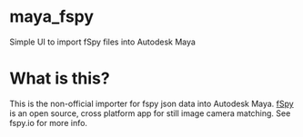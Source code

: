 # maya_fspy
Simple UI to import fSpy files into Autodesk Maya

# What is this?
This is the non-official importer for fspy json data into Autodesk Maya. [fSpy](https://github.com/stuffmatic/fSpy) is an open source, cross platform app for still image camera matching.  See fspy.io for more info. 
